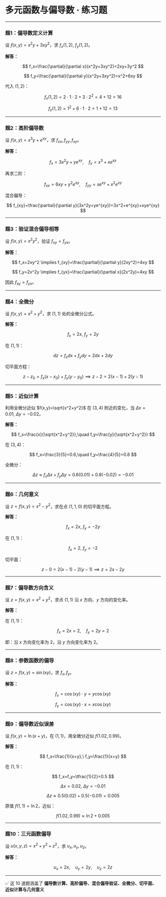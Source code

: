 
# 多元函数与偏导数 · 练习题

---

### **题1：偏导数定义计算**

设 $f(x,y)=x^2y+3xy^2$，求 $f_x(1,2),\ f_y(1,2)$。

**解答：**

$$
f_x=\frac{\partial}{\partial x}(x^2y+3xy^2)=2xy+3y^2
$$

$$
f_y=\frac{\partial}{\partial y}(x^2y+3xy^2)=x^2+6xy
$$

代入 $(1,2)$：

$$
f_x(1,2)=2\cdot 1\cdot 2+3\cdot 2^2=4+12=16
$$

$$
f_y(1,2)=1^2+6\cdot 1\cdot 2=1+12=13
$$

---

### **题2：高阶偏导数**

设 $f(x,y)=x^3y+e^{xy}$，求 $f_{xx}, f_{yy}, f_{xy}$。

**解答：**

$$
f_x=3x^2y+ye^{xy}, \quad f_y=x^3+xe^{xy}
$$

再求二阶：

$$
f_{xx}=6xy+y^2 e^{xy}, \quad f_{yy}=xe^{xy}+x^2e^{xy}
$$

混合偏导：

$$
f_{xy}=\frac{\partial}{\partial y}(3x^2y+ye^{xy})=3x^2+e^{xy}+xye^{xy}
$$

---

### **题3：验证混合偏导相等**

设 $f(x,y)=x^2y^2$，验证 $f_{xy}=f_{yx}$。

**解答：**

$$
f_x=2xy^2 \implies f_{xy}=\frac{\partial}{\partial y}(2xy^2)=4xy
$$

$$
f_y=2x^2y \implies f_{yx}=\frac{\partial}{\partial x}(2x^2y)=4xy
$$

因此 $f_{xy}=f_{yx}$。

---

### **题4：全微分**

设 $f(x,y)=x^2+y^2$，求 $(1,1)$ 处的全微分公式。

**解答：**

$$
f_x=2x,\ f_y=2y
$$

在 $(1,1)$：

$$
dz=f_xdx+f_ydy=2dx+2dy
$$

切平面方程：

$$
z-z_0=f_x(x-x_0)+f_y(y-y_0)\implies z-2=2(x-1)+2(y-1)
$$

---

### **题5：近似计算**

利用全微分近似 $f(x,y)=\sqrt{x^2+y^2}$ 在 $(3,4)$ 附近的变化，当 $\Delta x=0.01,\ \Delta y=-0.02$。

**解答：**

$$
f_x=\frac{x}{\sqrt{x^2+y^2}},\quad f_y=\frac{y}{\sqrt{x^2+y^2}}
$$

在 $(3,4)$：

$$
f_x=\frac{3}{5}=0.6,\quad f_y=\frac{4}{5}=0.8
$$

全微分：

$$
\Delta z \approx f_x\Delta x+f_y\Delta y=0.6(0.01)+0.8(-0.02)=-0.01
$$

---

### **题6：几何意义**

设 $z=f(x,y)=x^2-y^2$，求在点 $(1,1,0)$ 的切平面方程。

**解答：**

$$
f_x=2x,\ f_y=-2y
$$

在 $(1,1)$：

$$
f_x=2,\ f_y=-2
$$

切平面：

$$
z-0=2(x-1)-2(y-1) \implies z=2x-2y
$$

---

### **题7：偏导数方向含义**

设 $z=f(x,y)=x^2+y^2$，求点 $(1,1)$ 沿 $x$ 方向、$y$ 方向的变化率。

**解答：**

在 $(1,1)$：

$$
f_x=2x=2,\quad f_y=2y=2
$$

即：沿 $x$ 方向变化率为 $2$，沿 $y$ 方向变化率为 $2$。

---

### **题8：参数函数的偏导**

设 $z=f(x,y)=\sin(xy)$，求 $f_x, f_y$。

**解答：**

$$
f_x=\cos(xy)\cdot y=y\cos(xy)
$$

$$
f_y=\cos(xy)\cdot x=x\cos(xy)
$$

---

### **题9：偏导数近似误差**

设 $f(x,y)=\ln(x+y)$，在 $(1,1)$，用全微分近似 $f(1.02,0.99)$。

**解答：**

$$
f_x=\frac{1}{x+y},\ f_y=\frac{1}{x+y}
$$

在 $(1,1)$：

$$
f_x=f_y=\tfrac{1}{2}=0.5
$$

$$
\Delta x=0.02,\ \Delta y=-0.01
$$

$$
\Delta z \approx 0.5(0.02)+0.5(-0.01)=0.005
$$

原值 $f(1,1)=\ln 2$，近似：

$$
f(1.02,0.99)\approx \ln 2+0.005
$$

---

### **题10：三元函数偏导**

设 $u(x,y,z)=x^2+y^2+z^2$，求 $u_x,u_y,u_z$。

**解答：**

$$
u_x=2x,\quad u_y=2y,\quad u_z=2z
$$

---


✅ 这 10 道题涵盖了 **偏导数计算、高阶偏导、混合偏导验证、全微分、切平面、近似计算与几何意义**
